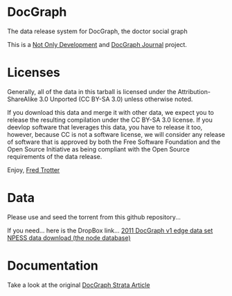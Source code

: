 DocGraph
========

The data release system for DocGraph, the doctor social graph

This is a <a href='http://notonlyfor.com'>Not Only Development</a> and <a href='http://docgraph.org'>DocGraph Journal</a> project.


Licenses
========

Generally, all of the data in this tarball is licensed under the Attribution-ShareAlike 3.0 Unported (CC BY-SA 3.0) unless otherwise noted.

If you download this data and merge it with other data, we expect you to release the resulting compilation under the CC BY-SA 3.0 license. If you deevlop software that leverages this data, you have to release it too, however, because CC is not a software license, we will consider any release of software that is approved by both the Free Software Foundation and the Open Source Initiative as being compliant with the Open Source requirements of the data release. 

Enjoy,
<a href='http://fredtrotter.com'>Fred Trotter</a>


Data
========
Please use and seed the torrent from this github repository...

If you need... here is the DropBox link...
<a href='https://www.dropbox.com/s/m9r0s3604mihd9s/DocGraph.v1.tgz'>2011 DocGraph v1 edge data set</a>
<a href='http://nppes.viva-it.com/NPI_Files.html'>NPESS data download (the node database)</a>


Documentation
========
Take a look at the original <a href='http://strata.oreilly.com/2012/11/docgraph-open-social-doctor-data.html'>DocGraph Strata Article</a>

